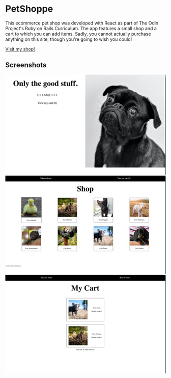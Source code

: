 # PetShoppe

This ecommerce pet shop was developed with React as part of The Odin Project's Ruby on Rails Curriculum. The app features a small shop and a cart to which you can add items. Sadly, you cannot actually purchase anything on this site, though you're going to wish you could!

[Visit my shop!](https://naomiflagg.github.io/shopping-cart)

## Screenshots
![Screenshot](./src/images/ss1.png)
![Screenshot](./src/images/ss2.png)
![Screenshot](./src/images/ss3.png)